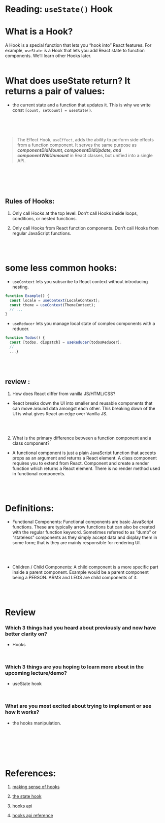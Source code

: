 # Reading: `useState()` Hook


# What is a Hook?
 A Hook is a special function that lets you “hook into” React features. For example, `useState` is a Hook that lets you add React state to function components. We’ll learn other Hooks later.
<br/>
<br/>



# What does useState return? It returns a pair of values:
-  the current state and a function that updates it. This is why we write const `[count, setCount] = useState()`.
<br/>
<br/>
<br/>



> The Effect Hook, `useEffect`, adds the ability to perform side effects from a function component. It serves the same purpose as ***componentDidMount, componentDidUpdate, and componentWillUnmount*** in React classes, but unified into a single API. 

<br/>
<br/>
<br/>
<br/>



## Rules of Hooks:
 
  1. Only call Hooks at the top level. Don’t call Hooks inside loops, conditions, or nested functions.

  2. Only call Hooks from React function components. Don’t call Hooks from regular JavaScript functions.
  <br/>
<br/>


# some less common hooks:

 - `useContext` lets you subscribe to React context without introducing nesting.

```js
function Example() {
  const locale = useContext(LocaleContext);
  const theme = useContext(ThemeContext);
  // ...
}
```

- `useReducer` lets you manage local state of complex components with a reducer.

```js
function Todos() {
  const [todos, dispatch] = useReducer(todosReducer);
  // 
  ...}
  ```

  <br/>
<br/>


## review :
1. How does React differ from vanilla JS/HTML/CSS?
-  React breaks down the UI into smaller and reusable components that can move around data amongst each other. This breaking down of the UI is what gives React an edge over Vanilla JS.

<br/>
<br/>


2. What is the primary difference between a function component and a class component?

- A functional component is just a plain JavaScript function that accepts props as an argument and returns a React element. A class component requires you to extend from React. Component and create a render function which returns a React element. There is no render method used in functional components.
<br/>
<br/>


# Definitions:

- Functional Components: Functional components are basic JavaScript functions. These are typically arrow functions but can also be created with the regular function keyword. Sometimes referred to as “dumb” or “stateless” components as they simply accept data and display them in some form; that is they are mainly responsible for rendering UI.
<br/>
<br/>


- Children / Child Components: A child component is a more specific part inside a parent component. Example would be a parent component being a PERSON. ARMS and LEGS are child components of it.

<br/>
<br/>


# Review

### Which 3 things had you heard about previously and now have better clarity on?
- Hooks
<br/>


### Which 3 things are you hoping to learn more about in the upcoming lecture/demo?
- useState hook
<br/>


### What are you most excited about trying to implement or see how it works?
- the hooks manipulation.
<br/>


<br/>
<br/>
<br/>
<br/>


# References:

1. [making sense of hooks](https://medium.com/@dan_abramov/making-sense-of-react-hooks-fdbde8803889)

2. [the state hook](https://reactjs.org/docs/hooks-state.html)

3. [hooks api](https://reactjs.org/docs/hooks-overview.html)

4. [hooks api reference](https://reactjs.org/docs/hooks-reference.html)